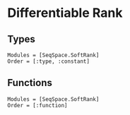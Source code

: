 # Differentiable Rank

## Types
```@autodocs
Modules = [SeqSpace.SoftRank]
Order = [:type, :constant]
```

## Functions
```@autodocs
Modules = [SeqSpace.SoftRank]
Order = [:function]
```
